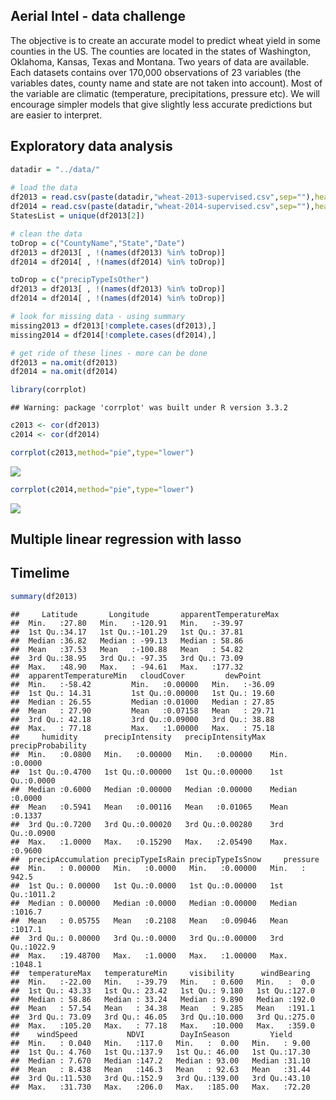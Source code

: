 Aerial Intel - data challenge
-----------------------------

The objective is to create an accurate model to predict wheat yield in some counties in the US. The counties are located in the states of Washington, Oklahoma, Kansas, Texas and Montana. Two years of data are available. Each datasets contains over 170,000 observations of 23 variables (the variables dates, county name and state are not taken into account). Most of the variable are climatic (temperature, precipitations, pressure etc). We will encourage simpler models that give slightly less accurate predictions but are easier to interpret.

Exploratory data analysis
-------------------------

``` r
datadir = "../data/"
  
# load the data
df2013 = read.csv(paste(datadir,"wheat-2013-supervised.csv",sep=""),header = TRUE)
df2014 = read.csv(paste(datadir,"wheat-2014-supervised.csv",sep=""),header = TRUE)
StatesList = unique(df2013[2])

# clean the data
toDrop = c("CountyName","State","Date")
df2013 = df2013[ , !(names(df2013) %in% toDrop)]
df2014 = df2014[ , !(names(df2014) %in% toDrop)]

toDrop = c("precipTypeIsOther")
df2013 = df2013[ , !(names(df2013) %in% toDrop)]
df2014 = df2014[ , !(names(df2014) %in% toDrop)]

# look for missing data - using summary
missing2013 = df2013[!complete.cases(df2013),]
missing2014 = df2014[!complete.cases(df2014),]

# get ride of these lines - more can be done
df2013 = na.omit(df2013)
df2014 = na.omit(df2014)

library(corrplot)
```

    ## Warning: package 'corrplot' was built under R version 3.3.2

``` r
c2013 <- cor(df2013)
c2014 <- cor(df2014)

corrplot(c2013,method="pie",type="lower")
```

![](readme_files/figure-markdown_github/unnamed-chunk-1-1.png)

``` r
corrplot(c2014,method="pie",type="lower")
```

![](readme_files/figure-markdown_github/unnamed-chunk-1-2.png)

Multiple linear regression with lasso
-------------------------------------

Timelime
--------

``` r
summary(df2013)
```

    ##     Latitude       Longitude       apparentTemperatureMax
    ##  Min.   :27.80   Min.   :-120.91   Min.   :-39.97        
    ##  1st Qu.:34.17   1st Qu.:-101.29   1st Qu.: 37.81        
    ##  Median :36.82   Median : -99.13   Median : 58.86        
    ##  Mean   :37.53   Mean   :-100.88   Mean   : 54.82        
    ##  3rd Qu.:38.95   3rd Qu.: -97.35   3rd Qu.: 73.09        
    ##  Max.   :48.90   Max.   : -94.61   Max.   :177.32        
    ##  apparentTemperatureMin   cloudCover         dewPoint     
    ##  Min.   :-58.42         Min.   :0.00000   Min.   :-36.09  
    ##  1st Qu.: 14.31         1st Qu.:0.00000   1st Qu.: 19.60  
    ##  Median : 26.55         Median :0.01000   Median : 27.85  
    ##  Mean   : 27.90         Mean   :0.07158   Mean   : 29.71  
    ##  3rd Qu.: 42.18         3rd Qu.:0.09000   3rd Qu.: 38.88  
    ##  Max.   : 77.18         Max.   :1.00000   Max.   : 75.18  
    ##     humidity      precipIntensity   precipIntensityMax precipProbability
    ##  Min.   :0.0800   Min.   :0.00000   Min.   :0.00000    Min.   :0.0000   
    ##  1st Qu.:0.4700   1st Qu.:0.00000   1st Qu.:0.00000    1st Qu.:0.0000   
    ##  Median :0.6000   Median :0.00000   Median :0.00000    Median :0.0000   
    ##  Mean   :0.5941   Mean   :0.00116   Mean   :0.01065    Mean   :0.1337   
    ##  3rd Qu.:0.7200   3rd Qu.:0.00020   3rd Qu.:0.00280    3rd Qu.:0.0900   
    ##  Max.   :1.0000   Max.   :0.15290   Max.   :2.05490    Max.   :0.9600   
    ##  precipAccumulation precipTypeIsRain precipTypeIsSnow     pressure     
    ##  Min.   : 0.00000   Min.   :0.0000   Min.   :0.00000   Min.   : 942.5  
    ##  1st Qu.: 0.00000   1st Qu.:0.0000   1st Qu.:0.00000   1st Qu.:1011.2  
    ##  Median : 0.00000   Median :0.0000   Median :0.00000   Median :1016.7  
    ##  Mean   : 0.05755   Mean   :0.2108   Mean   :0.09046   Mean   :1017.1  
    ##  3rd Qu.: 0.00000   3rd Qu.:0.0000   3rd Qu.:0.00000   3rd Qu.:1022.9  
    ##  Max.   :19.48700   Max.   :1.0000   Max.   :1.00000   Max.   :1048.1  
    ##  temperatureMax   temperatureMin     visibility      windBearing   
    ##  Min.   :-22.00   Min.   :-39.79   Min.   : 0.600   Min.   :  0.0  
    ##  1st Qu.: 43.33   1st Qu.: 23.42   1st Qu.: 9.180   1st Qu.:127.0  
    ##  Median : 58.86   Median : 33.24   Median : 9.890   Median :192.0  
    ##  Mean   : 57.54   Mean   : 34.38   Mean   : 9.285   Mean   :191.1  
    ##  3rd Qu.: 73.09   3rd Qu.: 46.05   3rd Qu.:10.000   3rd Qu.:275.0  
    ##  Max.   :105.20   Max.   : 77.18   Max.   :10.000   Max.   :359.0  
    ##    windSpeed           NDVI        DayInSeason         Yield      
    ##  Min.   : 0.040   Min.   :117.0   Min.   :  0.00   Min.   : 9.00  
    ##  1st Qu.: 4.760   1st Qu.:137.9   1st Qu.: 46.00   1st Qu.:17.30  
    ##  Median : 7.670   Median :147.2   Median : 93.00   Median :31.10  
    ##  Mean   : 8.438   Mean   :146.3   Mean   : 92.63   Mean   :31.44  
    ##  3rd Qu.:11.530   3rd Qu.:152.9   3rd Qu.:139.00   3rd Qu.:43.10  
    ##  Max.   :31.730   Max.   :206.0   Max.   :185.00   Max.   :72.20
